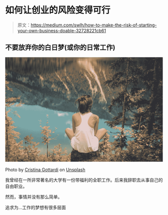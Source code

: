 # 如何让创业的风险变得可行

> 原文：<https://medium.com/swlh/how-to-make-the-risk-of-starting-your-own-business-doable-32728221cb61>

## 不要放弃你的白日梦(或你的日常工作)

![](img/aa6c9e94abcbc34c5ee1140b0570e74a.png)

Photo by [Cristina Gottardi](https://unsplash.com/@cristina_gottardi?utm_source=medium&utm_medium=referral) on [Unsplash](https://unsplash.com?utm_source=medium&utm_medium=referral)

我曾经在一所非常著名的大学有一份带福利的全职工作。后来我辞职去从事自己的自由职业。

然而，事情并没有那么简单。

追求为…工作的梦想有很多层面